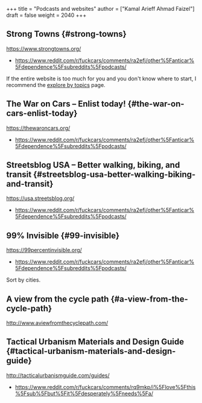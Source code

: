 +++
title = "Podcasts and websites"
author = ["Kamal Arieff Ahmad Faizel"]
draft = false
weight = 2040
+++

## Strong Towns {#strong-towns}

<https://www.strongtowns.org/>

-   <https://www.reddit.com/r/fuckcars/comments/ra2efj/other%5Fanticar%5Fdependence%5Fsubreddits%5Fpodcasts/>

If the entire website is too much for you and you don't know where to start, I recommend the [explore by topics](https://actionlab.strongtowns.org/hc/en-us/categories/360004221831-Explore-by-Topic) page.


## The War on Cars – Enlist today! {#the-war-on-cars-enlist-today}

<https://thewaroncars.org/>

-   <https://www.reddit.com/r/fuckcars/comments/ra2efj/other%5Fanticar%5Fdependence%5Fsubreddits%5Fpodcasts/>


## Streetsblog USA – Better walking, biking, and transit {#streetsblog-usa-better-walking-biking-and-transit}

<https://usa.streetsblog.org/>

-   <https://www.reddit.com/r/fuckcars/comments/ra2efj/other%5Fanticar%5Fdependence%5Fsubreddits%5Fpodcasts/>


## 99% Invisible {#99-invisible}

<https://99percentinvisible.org/>

-   <https://www.reddit.com/r/fuckcars/comments/ra2efj/other%5Fanticar%5Fdependence%5Fsubreddits%5Fpodcasts/>

Sort by cities.


## A view from the cycle path {#a-view-from-the-cycle-path}

<http://www.aviewfromthecyclepath.com/>


## Tactical Urbanism Materials and Design Guide {#tactical-urbanism-materials-and-design-guide}

<http://tacticalurbanismguide.com/guides/>

-   <https://www.reddit.com/r/fuckcars/comments/rq9mkp/i%5Flove%5Fthis%5Fsub%5Fbut%5Fit%5Fdesperately%5Fneeds%5Fa/>
